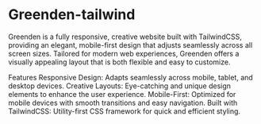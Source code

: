 # Greenden-tailwind
Greenden is a fully responsive, creative website built with TailwindCSS, providing an elegant, mobile-first design that adjusts seamlessly across all screen sizes. Tailored for modern web experiences, Greenden offers a visually appealing layout that is both flexible and easy to customize.

Features
Responsive Design: Adapts seamlessly across mobile, tablet, and desktop devices.
Creative Layouts: Eye-catching and unique design elements to enhance the user experience.
Mobile-First: Optimized for mobile devices with smooth transitions and easy navigation.
Built with TailwindCSS: Utility-first CSS framework for quick and efficient styling.

